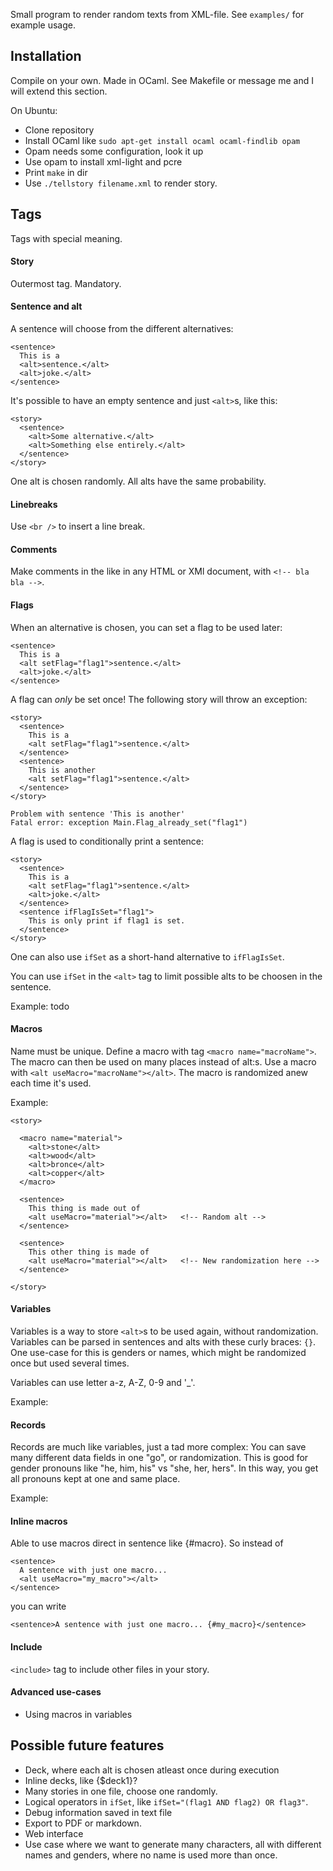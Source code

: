 Small program to render random texts from XML-file. See `examples/` for example usage.

Installation
------------

Compile on your own. Made in OCaml. See Makefile or message me and I will extend this section.

On Ubuntu:

* Clone repository
* Install OCaml like `sudo apt-get install ocaml ocaml-findlib opam`
* Opam needs some configuration, look it up
* Use opam to install xml-light and pcre
* Print `make` in dir
* Use `./tellstory filename.xml` to render story.

Tags
----

Tags with special meaning.

#### Story

Outermost tag. Mandatory.

#### Sentence and alt

A sentence will choose from the different alternatives:

    <sentence>
      This is a
      <alt>sentence.</alt>
      <alt>joke.</alt>
    </sentence>

It's possible to have an empty sentence and just `<alt>`s, like this:

    <story>
      <sentence>
        <alt>Some alternative.</alt>
        <alt>Something else entirely.</alt>
      </sentence>
    </story>

One alt is chosen randomly. All alts have the same probability.

#### Linebreaks

Use `<br />` to insert a line break.

#### Comments

Make comments in the like in any HTML or XMl document, with `<!-- bla bla -->`.

#### Flags

When an alternative is chosen, you can set a flag to be used later:

    <sentence>
      This is a
      <alt setFlag="flag1">sentence.</alt>
      <alt>joke.</alt>
    </sentence>

A flag can _only_ be set once! The following story will throw an exception:

    <story>
      <sentence>
        This is a 
        <alt setFlag="flag1">sentence.</alt>
      </sentence>
      <sentence>
        This is another 
        <alt setFlag="flag1">sentence.</alt>
      </sentence>
    </story>

    Problem with sentence 'This is another'
    Fatal error: exception Main.Flag_already_set("flag1")

A flag is used to conditionally print a sentence:

    <story>
      <sentence>
        This is a 
        <alt setFlag="flag1">sentence.</alt>
        <alt>joke.</alt>
      </sentence>
      <sentence ifFlagIsSet="flag1">
        This is only print if flag1 is set.
      </sentence>
    </story>

One can also use `ifSet` as a short-hand alternative to `ifFlagIsSet`.

You can use `ifSet` in the `<alt>` tag to limit possible alts to be choosen in the sentence.

Example: todo

#### Macros

Name must be unique. Define a macro with tag `<macro name="macroName">`. The macro can then be used on many places instead of alt:s. Use a macro with `<alt useMacro="macroName"></alt>`. The macro is randomized anew each time it's used.

Example:

    <story>

      <macro name="material">
        <alt>stone</alt>
        <alt>wood</alt>
        <alt>bronce</alt>
        <alt>copper</alt>
      </macro>

      <sentence>
        This thing is made out of
        <alt useMacro="material"></alt>   <!-- Random alt -->
      </sentence>

      <sentence>
        This other thing is made of
        <alt useMacro="material"></alt>   <!-- New randomization here -->
      </sentence>

    </story>

#### Variables

Variables is a way to store `<alt>`s to be used again, without randomization. Variables can be parsed in sentences and alts with these curly braces: `{}`. One use-case for this is genders or names, which might be randomized once but used several times.

Variables can use letter a-z, A-Z, 0-9 and '\_'.

Example:

#### Records

Records are much like variables, just a tad more complex: You can save many different data fields in one "go", or randomization. This is good for gender pronouns like "he, him, his" vs "she, her, hers". In this way, you get all pronouns kept at one and same place.

Example:

#### Inline macros

Able to use macros direct in sentence like {#macro}. So instead of

    <sentence>
      A sentence with just one macro...
      <alt useMacro="my_macro"></alt>
    </sentence>

you can write

    <sentence>A sentence with just one macro... {#my_macro}</sentence>

#### Include

`<include>` tag to include other files in your story.

#### Advanced use-cases

* Using macros in variables

Possible future features
------------------------

* Deck, where each alt is chosen atleast once during execution
* Inline decks, like {$deck1}?
* Many stories in one file, choose one randomly.
* Logical operators in `ifSet`, like `ifSet="(flag1 AND flag2) OR flag3"`.
* Debug information saved in text file
* Export to PDF or markdown.
* Web interface
* Use case where we want to generate many characters, all with different names and genders, where no name is used more than once.
